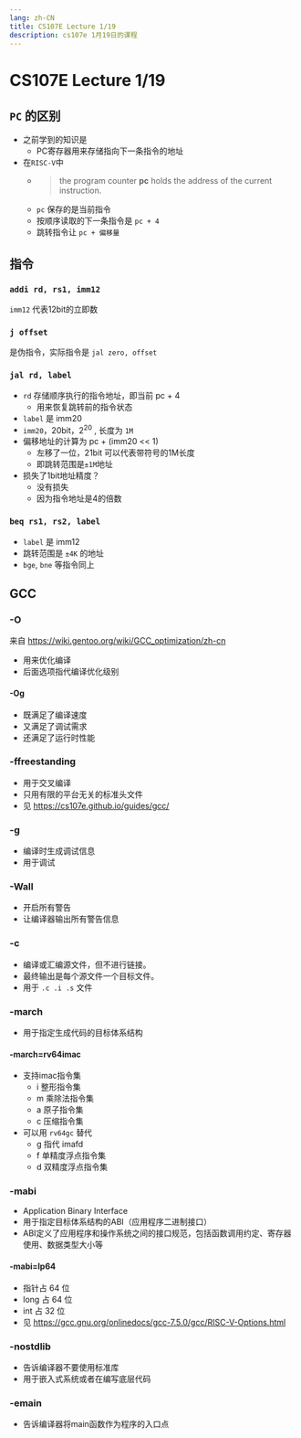 ```yaml
---
lang: zh-CN
title: CS107E Lecture 1/19
description: cs107e 1月19日的课程
---
```


# CS107E Lecture 1/19

## `PC` 的区别

- 之前学到的知识是
  - PC寄存器用来存储指向下一条指令的地址
- 在`RISC-V`中
  - > the program counter **pc** holds the address of the current instruction.
  - `pc` 保存的是当前指令
  - 按顺序读取的下一条指令是 `pc + 4`
  - 跳转指令让 `pc + 偏移量`

## 指令

### `addi rd, rs1, imm12`

`imm12` 代表12bit的立即数

### `j offset`

是伪指令，实际指令是 `jal zero, offset`

### `jal rd, label`

- `rd` 存储顺序执行的指令地址，即当前 pc + 4
  - 用来恢复跳转前的指令状态
- `label` 是 imm20
- `imm20`，20bit，2<sup>20</sup> , 长度为 `1M`
- 偏移地址的计算为 pc + (imm20 << 1)
  - 左移了一位，21bit 可以代表带符号的1M长度
  - 即跳转范围是`±1M`地址
- 损失了1bit地址精度？
  - 没有损失
  - 因为指令地址是4的倍数

### `beq rs1, rs2, label`

- `label` 是 imm12
- 跳转范围是 `±4K` 的地址
- `bge`, `bne` 等指令同上

## GCC

### -O

来自 https://wiki.gentoo.org/wiki/GCC_optimization/zh-cn

- 用来优化编译
- 后面选项指代编译优化级别

#### -Og

- 既满足了编译速度
- 又满足了调试需求
- 还满足了运行时性能

### -ffreestanding

- 用于交叉编译
- 只用有限的平台无关的标准头文件
- 见 https://cs107e.github.io/guides/gcc/

### -g

- 编译时生成调试信息
- 用于调试

### -Wall

- 开启所有警告
- 让编译器输出所有警告信息

### -c

- 编译或汇编源文件，但不进行链接。
- 最终输出是每个源文件一个目标文件。
- 用于 `.c .i .s` 文件

### -march

- 用于指定生成代码的目标体系结构

#### -march=rv64imac

- 支持imac指令集
  - i 整形指令集
  - m 乘除法指令集
  - a 原子指令集
  - c 压缩指令集
- 可以用 `rv64gc` 替代
  - g 指代 imafd
  - f 单精度浮点指令集
  - d 双精度浮点指令集

### -mabi

- Application Binary Interface
- 用于指定目标体系结构的ABI（应用程序二进制接口）
- ABI定义了应用程序和操作系统之间的接口规范，包括函数调用约定、寄存器使用、数据类型大小等

#### -mabi=lp64

- 指针占 64 位
- long 占 64 位
- int 占 32 位
- 见 https://gcc.gnu.org/onlinedocs/gcc-7.5.0/gcc/RISC-V-Options.html

### -nostdlib

- 告诉编译器不要使用标准库
- 用于嵌入式系统或者在编写底层代码

### -emain

- 告诉编译器将main函数作为程序的入口点